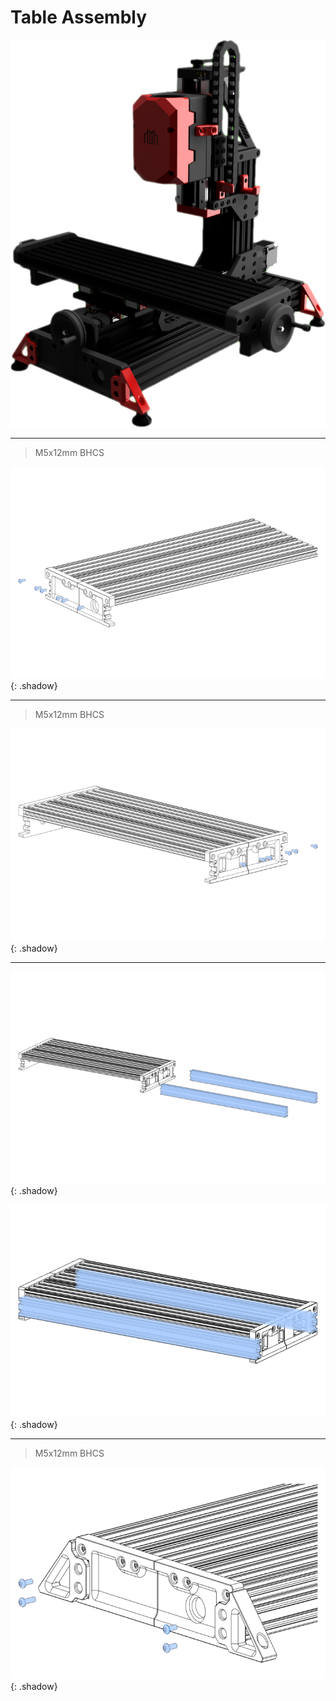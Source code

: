 # Table Assembly

![](../img/table_assembly/table_assembly.png)

---

> M5x12mm BHCS

![](../img/table_assembly/y_axis_step_87.png){: .shadow}

---

> M5x12mm BHCS

![](../img/table_assembly/y_axis_step_88.png){: .shadow}

---

![](../img/table_assembly/y_axis_step_89.png){: .shadow}

![](../img/table_assembly/y_axis_step_90.png){: .shadow}

---

> M5x12mm BHCS

![](../img/table_assembly/y_axis_step_91.png){: .shadow}

